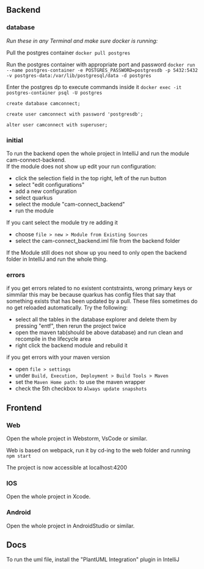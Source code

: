 ## Backend
### database
*Run these in any Terminal and make sure docker is running:*

Pull the postgres container
`docker pull postgres`

Run the postgres container with appropriate port and password
`docker run --name postgres-container -e POSTGRES_PASSWORD=postgresdb -p 5432:5432 -v postgres-data:/var/lib/postgresql/data -d postgres`

Enter the postgres dp to execute commands inside it
`docker exec -it postgres-container psql -U postgres`

```
create database camconnect;

create user camconnect with password 'postgresdb';

alter user camconnect with superuser;
```

### initial
To run the backend open the whole project in IntelliJ and run the module cam-connect-backend.
\
If the module does not show up  edit your run configuration:
- click the selection field in the top right, left of the run button
- select "edit configurations"
- add a new configuration
- select quarkus
- select the module "cam-connect_backend"
- run the module

If you cant select the module try re adding it 
- choose `file > new > Module from Existing Sources`
- select the cam-connect_backend.iml file from the backend folder

If the Module still does not show up you need to only open the backend folder in IntelliJ and run the whole thing.

### errors
if you get errors related to no existent contstraints, wrong primary keys or simmilar this may be because quarkus has config files
that say that something exists that has been updated by a pull. These files sometimes do no get reloaded automatically. Try the following:
- select all the tables in the database explorer and delete them by pressing "entf", then rerun the project twice
- open the maven tab(should be above database) and run clean and recompile in the lifecycle area 
- right click the backend module and rebuild it

if you get errors with your maven version 
- open `file > settings`
- under `Build, Execution, Deployment > Build Tools > Maven`
- set the `Maven Home path:` to use the maven wrapper
- check the 5th checkbox to `Always update snapshots`


## Frontend

### Web
Open the whole project in Webstorm, VsCode or similar.

Web is based on webpack, run it by cd-ing to the web folder and running `npm start`

The project is now accessible at localhost:4200

### IOS
Open the whole project in Xcode.
    
### Android
Open the whole project in AndroidStudio or similar.

## Docs

To run the uml file, install the "PlantUML Integration" plugin in IntelliJ